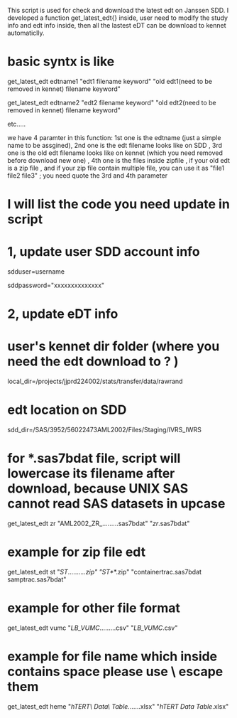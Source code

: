 This script is used for check and download the latest edt on Janssen SDD. I developed a function get_latest_edt{} inside, user need to modify the study info and edt info inside, then all the lastest eDT can be download to kennet automaticlly.

# basic syntx is like 

get_latest_edt   edtname1  "edt1 filename keyword"   "old edt1(need to be removed in kennet) filename keyword"

get_latest_edt   edtname2  "edt2 filename keyword"   "old edt2(need to be removed in kennet) filename keyword"

etc.....

we have 4 paramter in this function:  1st one is the edtname (just a simple name to be assgined),  2nd one is the edt filename looks like on SDD , 3rd one is the old edt filename looks like on kennet (which you need removed before download new one) , 4th one is the files inside zipfile , if your old edt is a zip file ,  and if your zip file contain multiple file, you can use it as  "file1 file2 file3" ;
you need quote the 3rd and 4th parameter


#  I will list the code you need update in script

# 1, update user SDD account info
sdduser=username

sddpassword="xxxxxxxxxxxxxx"

# 2, update eDT info 

# user's kennet dir folder (where you need the edt download to ? )  
local_dir=/projects/jjprd224002/stats/transfer/data/rawrand  
# edt location on SDD
sdd_dir=/SAS/3952/56022473AML2002/Files/Staging/IVRS_IWRS     

# for *.sas7bdat file, script will lowercase its filename after download, because UNIX SAS cannot read SAS datasets in upcase 
get_latest_edt  zr  "AML2002_ZR_........\.sas7bdat"   "*zr*.sas7bdat"     

# example for zip file edt
get_latest_edt  st  "_ST_........_.*\.zip"  "*_ST_*_*.zip"  "containertrac.sas7bdat   samptrac.sas7bdat"

# example for other file format
get_latest_edt  vumc  "_LB_VUMC_........\.csv" "*_LB_VUMC_*.csv" 

# example for file name which inside contains space   please use \ escape them 
get_latest_edt  heme  "_hTERT\ Data\ Table_......\.xlsx" "*_hTERT Data Table_*.xlsx" 
